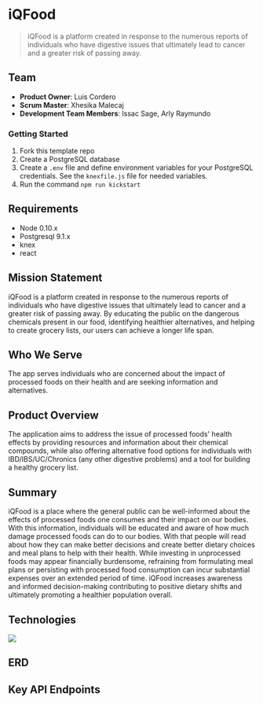 # iQFood

> iQFood is a platform created in response to the numerous reports of individuals who have digestive issues that ultimately lead to cancer and a greater risk of passing away.

## Team

  - __Product Owner__: Luis Cordero
  - __Scrum Master__: Xhesika Malecaj
  - __Development Team Members__: Issac Sage, Arly Raymundo


### Getting Started

1. Fork this template repo
2. Create a PostgreSQL database
3. Create a `.env` file and define environment variables for your PostgreSQL credentials. See the `knexfile.js` file for needed variables.
4. Run the command `npm run kickstart`

## Requirements

- Node 0.10.x
- Postgresql 9.1.x
- knex
- react

## Mission Statement
 iQFood is a platform created in response to the numerous reports of individuals who have digestive issues that ultimately lead to cancer and a greater risk of passing away. By educating the public on the dangerous chemicals present in our food, identifying healthier alternatives, and helping to create grocery lists, our users can achieve a longer life span.




## Who We Serve
The app serves individuals who are concerned about the impact of processed foods on their health and are seeking information and alternatives.



## Product Overview
The application aims to address the issue of processed foods' health effects by providing resources and information about their chemical compounds, while also offering alternative food options for individuals with IBD/IBS/UC/Chronics (any other digestive problems) and a tool for building a healthy grocery list.



## Summary
iQFood is a place where the general public can be well-informed about the effects of processed foods one consumes and their impact on our bodies. With this information, individuals will be educated and aware of how much damage processed foods can do to our bodies. With that people will read about how they can make better decisions and create better dietary choices and meal plans to help with their health. While investing in unprocessed foods may appear financially burdensome, refraining from formulating meal plans or persisting with processed food consumption can incur substantial expenses over an extended period of time. iQFood increases awareness and informed decision-making contributing to positive dietary shifts and ultimately promoting a healthier population overall.




## Technologies



![](url)

## ERD





## Key API Endpoints
